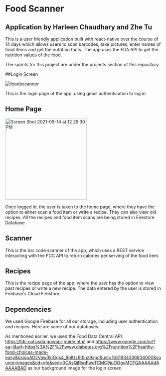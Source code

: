 # Food Scanner

## Application by Harleen Chaudhary and Zhe Tu

This is a user friendly application built with react-native over the course of 14 days which allows users to scan barcodes, take pictures, enter names of food items and get the nutrition facts. The app uses the FDA API to get the nutrition values of the food. 

The sprints for this project are under the projects section of this repository. 

##Login Screen

![foodsccanner](https://user-images.githubusercontent.com/46230582/133524284-843d974b-cc79-462b-85b2-5c7279d58446.jpeg)


This is the login page of the app, using gmail authentication to log in. 

## Home Page

<img width="261" alt="Screen Shot 2021-09-14 at 12 25 30 PM" src="https://user-images.githubusercontent.com/46230582/133524397-37aac2a9-04a6-4ba8-8421-6081ca6ca8b1.png">

Once logged in, the user is taken to the home page, where they have the option to either scan a food item or write a recipe. They can also view old recipes. All the recipes and food item scans are being stored in Firestore Database. 


## Scanner 
This is the bar code scanner of the app, which uses a REST service interacting with the FDC API to return calories per serving of the food item. 

## Recipes


This is the recipe page of the app, where the user has the option to view past recipes or write a new recipe. The data entered by the user is stored in Firebase's Cloud Firestore.


## Dependencies 


We used Google Firebase for all our storage, including user authentication and recipes. Here are some of our databases. 


As mentioned earlier, we used the Food Data Central API: https://fdc.nal.usda.gov/api-guide.html and https://www.google.com/url?sa=i&url=https%3A%2F%2Fwww.diabetes.org%2Fnutrition%2Fhealthy-food-choices-made-easy&psig=AOvVaw3kiGgs4_6plUz60Inz9xpc&ust=1631834336834000&source=images&cd=vfe&ved=0CAsQjRxqFwoTCMC9juOOgvMCFQAAAAAdAAAAABAD as our background image for the login screen. 


